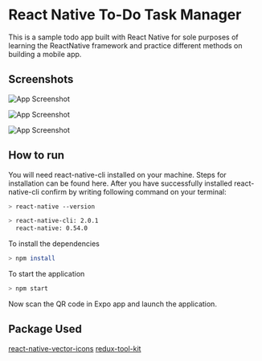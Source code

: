 
# React Native To-Do Task Manager 

This is a sample todo app built with React Native for sole purposes of learning the ReactNative framework and practice different methods on building a mobile app.


## Screenshots

![App Screenshot](https://drive.google.com/file/d/1Jb_MI1FK6wccgD7FbMbqL1uIABfzCBfE/view?usp=drive_link)

![App Screenshot](https://drive.google.com/file/d/1LGos6xzAnqoxEqLDcJrxksq-jdyW4VCJ/view?usp=drive_link)

![App Screenshot](https://drive.google.com/file/d/1hxYZVrxGbIIC89ixozL-NFjytahVa1wT/view?usp=drive_link)
## How to run 

You will need react-native-cli installed on your machine. Steps for installation can be found here. After you have successfully installed react-native-cli confirm by writing following command on your terminal:

```bash
> react-native --version

> react-native-cli: 2.0.1
  react-native: 0.54.0
```
To install the dependencies
```bash
> npm install
```
To start the application
```bash
> npm start 
```

Now scan the QR code in Expo app and launch the application.
    
## Package Used

[react-native-vector-icons](https://github.com/oblador/react-native-vector-icons)
[redux-tool-kit](https://redux-toolkit.js.org)

